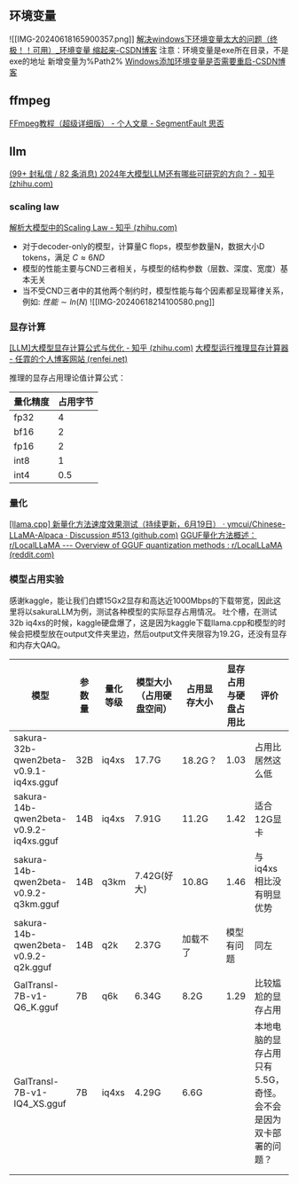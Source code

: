 
## 环境变量
![[IMG-20240618165900357.png]]
[解决windows下环境变量太大的问题（终极！！可用）_环境变量 缩起来-CSDN博客](https://blog.csdn.net/github_34777264/article/details/85342877)
注意：环境变量是exe所在目录，不是exe的地址
新增变量为%Path2%
[Windows添加环境变量是否需要重启-CSDN博客](https://blog.csdn.net/ayroun8793/article/details/101791158)
## ffmpeg
[FFmpeg教程（超级详细版） - 个人文章 - SegmentFault 思否](https://segmentfault.com/a/1190000042391748)

## llm
[(99+ 封私信 / 82 条消息) 2024年大模型LLM还有哪些可研究的方向？ - 知乎 (zhihu.com)](https://www.zhihu.com/question/637595961/answer/3484098345)
### scaling law
[解析大模型中的Scaling Law - 知乎 (zhihu.com)](https://zhuanlan.zhihu.com/p/667489780)
- 对于decoder-only的模型，计算量C flops，模型参数量N，数据大小D tokens，满足   $C \approx 6ND$
- 模型的性能主要与CND三者相关，与模型的结构参数（层数、深度、宽度）基本无关
- 当不受CND三者中的其他两个制约时，模型性能与每个因素都呈现幂律关系，例如: $性能 \sim ln(N)$
![[IMG-20240618214100580.png]]


### 显存计算
[[LLM]大模型显存计算公式与优化 - 知乎 (zhihu.com)](https://zhuanlan.zhihu.com/p/687226668)
[大模型运行推理显存计算器 - 任霏的个人博客网站 (renfei.net)](https://www.renfei.net/kitbox/model-memory-calculator)

推理的显存占用理论值计算公式：

| 量化精度 | 占用字节 |
| ---- | ---- |
| fp32 | 4    |
| bf16 | 2    |
| fp16 | 2    |
| int8 | 1    |
| int4 | 0.5  |



### 量化
[[llama.cpp] 新量化方法速度效果测试（持续更新，6月19日） · ymcui/Chinese-LLaMA-Alpaca · Discussion #513 (github.com)](https://github.com/ymcui/Chinese-LLaMA-Alpaca/discussions/513)
[GGUF量化方法概述：r/LocalLLaMA --- Overview of GGUF quantization methods : r/LocalLLaMA (reddit.com)](https://www.reddit.com/r/LocalLLaMA/comments/1ba55rj/overview_of_gguf_quantization_methods/)


### 模型占用实验
感谢kaggle，能让我们白嫖15Gx2显存和高达近1000Mbps的下载带宽，因此这里将以sakuraLLM为例，测试各种模型的实际显存占用情况。
吐个槽，在测试32b iq4xs的时候，kaggle硬盘爆了，这是因为kaggle下载llama.cpp和模型的时候会把模型放在output文件夹里边，然后output文件夹限容为19.2G，还没有显存和内存大QAQ。


| 模型                                     | 参数量 | 量化等级  | 模型大小（占用硬盘空间） | 占用显存大小 | 显存占用与硬盘占用比 | 评价                                |
| -------------------------------------- | --- | ----- | ------------ | ------ | ---------- | --------------------------------- |
| sakura-32b-qwen2beta-v0.9.1-iq4xs.gguf | 32B | iq4xs | 17.7G        | 18.2G？ | 1.03       | 占用比居然这么低                          |
| sakura-14b-qwen2beta-v0.9.2-iq4xs.gguf | 14B | iq4xs | 7.91G        | 11.2G  | 1.42       | 适合12G显卡                           |
| sakura-14b-qwen2beta-v0.9.2-q3km.gguf  | 14B | q3km  | 7.42G(好大)    | 10.8G  | 1.46       | 与iq4xs相比没有明显优势                    |
| sakura-14b-qwen2beta-v0.9.2-q2k.gguf   | 14B | q2k   | 2.37G        | 加载不了   | 模型有问题      | 同左                                |
| GalTransl-7B-v1-Q6_K.gguf              | 7B  | q6k   | 6.34G        | 8.2G   | 1.29       | 比较尴尬的显存占用                         |
| GalTransl-7B-v1-IQ4_XS.gguf            | 7B  | iq4xs | 4.29G        | 6.6G   |            | 本地电脑的显存占用只有5.5G，奇怪。会不会是因为双卡部署的问题？ |
|                                        |     |       |              |        |            |                                   |
|                                        |     |       |              |        |            |                                   |
